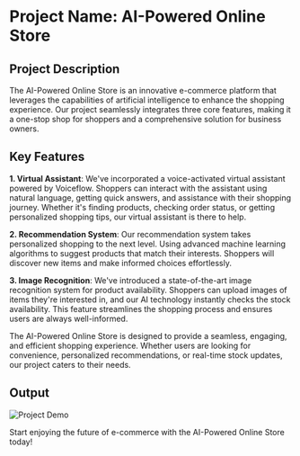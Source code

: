 # Project Name: AI-Powered Online Store

## Project Description

The AI-Powered Online Store is an innovative e-commerce platform that leverages the capabilities of artificial intelligence to enhance the shopping experience. Our project seamlessly integrates three core features, making it a one-stop shop for shoppers and a comprehensive solution for business owners.

## Key Features

**1. Virtual Assistant**: We've incorporated a voice-activated virtual assistant powered by Voiceflow. Shoppers can interact with the assistant using natural language, getting quick answers, and assistance with their shopping journey. Whether it's finding products, checking order status, or getting personalized shopping tips, our virtual assistant is there to help.

**2. Recommendation System**: Our recommendation system takes personalized shopping to the next level. Using advanced machine learning algorithms to suggest products that match their interests. Shoppers will discover new items and make informed choices effortlessly.

**3. Image Recognition**: We've introduced a state-of-the-art image recognition system for product availability. Shoppers can upload images of items they're interested in, and our AI technology instantly checks the stock availability. This feature streamlines the shopping process and ensures users are always well-informed.

The AI-Powered Online Store is designed to provide a seamless, engaging, and efficient shopping experience. Whether users are looking for convenience, personalized recommendations, or real-time stock updates, our project caters to their needs.

## Output
![Project Demo](https://github.com/sdrahmath/Smart-Assistant-RecAI-Store/blob/main/images/Smart%20Virtual%20RecAI%20Store.gif)

Start enjoying the future of e-commerce with the AI-Powered Online Store today!
